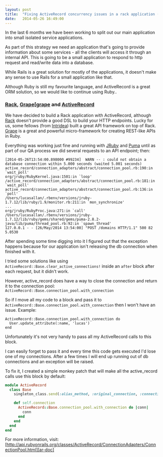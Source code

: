 ```yaml
---
layout: post
title:  "Fixing ActiveRecord concurrency issues in a rack application (without Rails)"
date:   2014-05-26 16:49:00
---
```


In the last 6 months we have been working to split out our main application into small isolated service applications.

As part of this strategy we need an application that's going to provide information about some services -
all the clients will access it through an internal API.
This is going to be a small application to respond to http request and read/write data into a database.

While Rails is a great solution for mostly of the applications, it doesn't make any sense to use Rails for a small application like that.

Although Ruby is still my favourite language, and ActiveRecord is a great ORM solution, so we would like to continue using Ruby..


### [Rack][rack], [Grape][[grape] and [ActiveRecord][ar]

We have decided to build a Rack application with ActiveRecord, although [Rack][rack] doesn't provide a good DSL to build your HTTP endpoints. Lucky for us, some fellows (from [Intridea][intridea]) built a great API
framework on top of Rack. [Grape][grape] is a great and powerful micro-framework for creating REST-like APIs in Ruby.

Everything was working just fine and running with [JRuby][jruby] and [Puma][puma] until as part of our QA process we did several requests to an API endpoint; then:

```
[2014-05-26T13:54:00.898000 #99234]  WARN -- : could not obtain a database connection within 5.000 seconds (waited 5.001 seconds)
active_record/connection_adapters/abstract/connection_pool.rb:190:in `wait_poll'
org/jruby/RubyKernel.java:1501:in `loop'
/active_record/connection_adapters/abstract/connection_pool.rb:181:in `wait_poll'
active_record/connection_adapters/abstract/connection_pool.rb:136:in `poll'
/Users/lucasallan/.rbenv/versions/jruby-1.7.12/lib/ruby/1.9/monitor.rb:211:in `mon_synchronize'
...
org/jruby/RubyProc.java:271:in `call'
/Users/lucasallan/.rbenv/versions/jruby-1.7.12/lib/ruby/gems/shared/gems/puma-2.8.2-java/lib/puma/thread_pool.rb:92:in `spawn_thread'
127.0.0.1 - - [26/May/2014 13:54:00] "POST /domains HTTP/1.1" 500 82 5.0530
```
After spending some time digging into it I figured out that the exception happens because for our application isn't releasing the db connection when finished with it.

I tried some solutions like using `ActiveRecord::Base.clear_active_connections!`
inside an `after` block after each request, but it didn't work.

However, active_record does have a way to close the connection and return it to the connection pool: `ActiveRecord::Base.connection_pool.with_connection`

So if I move all my code to a block and pass it to `ActiveRecord::Base.connection_pool.with_connection` then I won't have an issue.
Example:

```
ActiveRecord::Base.connection_pool.with_connection do
  User.update_attribute(:name, 'lucas')
end
```

Unfortunately it's not very handy to pass all my ActiveRecord calls to this block.

I can easily forget to pass it and every time this code gets executed I'd lose one of my connections. After a few times
I will end up running out of db connections and an exception will be raised.

To fix it, I created a simple monkey patch that will make all the active_record calls use this block by default:

```Ruby
module ActiveRecord
  class Base
    singleton_class.send(:alias_method, :original_connection, :connection)

    def self.connection
      ActiveRecord::Base.connection_pool.with_connection do |conn|
        conn
      end
    end
  end
end
```

For more information, visit: [http://api.rubyonrails.org/classes/ActiveRecord/ConnectionAdapters/ConnectionPool.html][ar-doc]

[grape]: https://github.com/intridea/grape
[rack]: http://rack.github.io/
[intridea]: http://www.intridea.com/
[ar]: http://api.rubyonrails.org/classes/ActiveRecord/Base.html
[jruby]: http://jruby.org
[puma]: http://puma.io/
[ar-doc]: http://api.rubyonrails.org/classes/ActiveRecord/ConnectionAdapters/ConnectionPool.html
